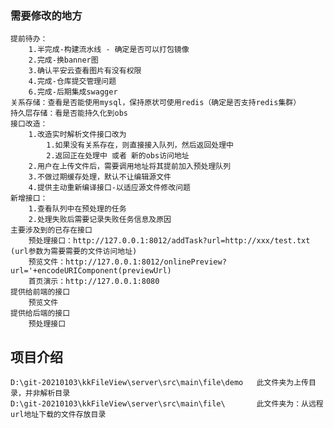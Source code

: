 
### 需要修改的地方
    
    提前待办：
        1.半完成-构建流水线 - 确定是否可以打包镜像
        2.完成-换banner图
        3.确认平安云查看图片有没有权限
        4.完成-仓库提交管理问题
        6.完成-后期集成swagger
    关系存储：查看是否能使用mysql，保持原状可使用redis（确定是否支持redis集群）
    持久层存储：看是否能持久化到obs
    接口改造：
        1.改造实时解析文件接口改为
            1.如果没有关系存在，则直接接入队列，然后返回处理中 
            2.返回正在处理中 或者 新的obs访问地址
        2.用户在上传文件后，需要调用地址将其提前加入预处理队列
        3.不做过期缓存处理，默认不让编辑源文件
        4.提供主动重新编译接口-以适应源文件修改问题
    新增接口：
        1.查看队列中在预处理的任务
        2.处理失败后需要记录失败任务信息及原因
    主要涉及到的已存在接口
        预处理接口：http://127.0.0.1:8012/addTask?url=http://xxx/test.txt (url参数为需要需要的文件访问地址)
        预览文件：http://127.0.0.1:8012/onlinePreview?url='+encodeURIComponent(previewUrl)
        首页演示：http://127.0.0.1:8080
    提供给前端的接口
        预览文件
    提供给后端的接口
        预处理接口
    
     
   
## 项目介绍
    
    D:\git-20210103\kkFileView\server\src\main\file\demo   此文件夹为上传目录，并非解析目录
    D:\git-20210103\kkFileView\server\src\main\file\       此文件夹为：从远程url地址下载的文件存放目录
